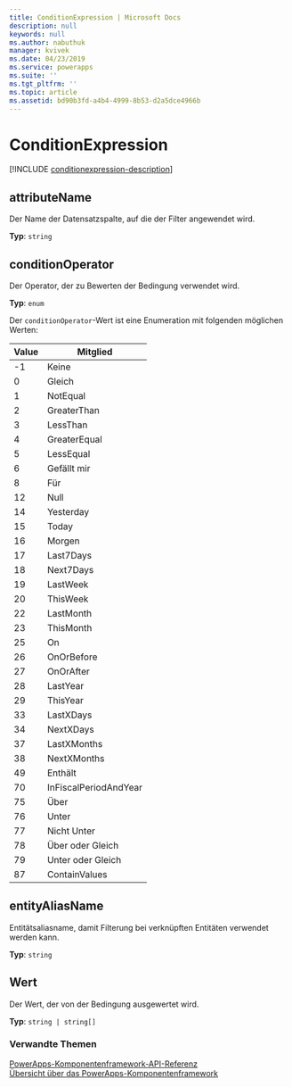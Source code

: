 ```yaml
---
title: ConditionExpression | Microsoft Docs
description: null
keywords: null
ms.author: nabuthuk
manager: kvivek
ms.date: 04/23/2019
ms.service: powerapps
ms.suite: ''
ms.tgt_pltfrm: ''
ms.topic: article
ms.assetid: bd90b3fd-a4b4-4999-8b53-d2a5dce4966b
---
```


# <a name="conditionexpression"></a>ConditionExpression

[!INCLUDE [conditionexpression-description](includes/conditionexpression-description.md)]

## <a name="attributename"></a>attributeName

Der Name der Datensatzspalte, auf die der Filter angewendet wird.

**Typ**: `string`

## <a name="conditionoperator"></a>conditionOperator

Der Operator, der zu Bewerten der Bedingung verwendet wird.

**Typ**: `enum`

Der `conditionOperator`-Wert ist eine Enumeration mit folgenden möglichen Werten:

|Value|Mitglied|
|--|--|
|-1|Keine|
|0|Gleich|
|1|NotEqual|
|2|GreaterThan|
|3|LessThan|
|4|GreaterEqual|
|5|LessEqual|
|6|Gefällt mir|
|8|Für|
|12|Null|
|14|Yesterday|
|15|Today|
|16|Morgen|
|17|Last7Days|
|18|Next7Days|
|19|LastWeek|
|20|ThisWeek|
|22|LastMonth|
|23|ThisMonth|
|25|On|
|26|OnOrBefore|
|27|OnOrAfter|
|28|LastYear|
|29|ThisYear|
|33|LastXDays|
|34|NextXDays|
|37|LastXMonths|
|38|NextXMonths|
|49|Enthält|
|70|InFiscalPeriodAndYear|
|75|Über|
|76|Unter|
|77|Nicht Unter|
|78|Über oder Gleich|
|79|Unter oder Gleich|
|87|ContainValues|

## <a name="entityaliasname"></a>entityAliasName

Entitätsaliasname, damit Filterung bei verknüpften Entitäten verwendet werden kann.

**Typ**: `string`

## <a name="value"></a>Wert

Der Wert, der von der Bedingung ausgewertet wird.

**Typ**: `string | string[]`


### <a name="related-topics"></a>Verwandte Themen

[PowerApps-Komponentenframework-API-Referenz](../reference/index.md)<br/>
[Übersicht über das PowerApps-Komponentenframework](../overview.md)